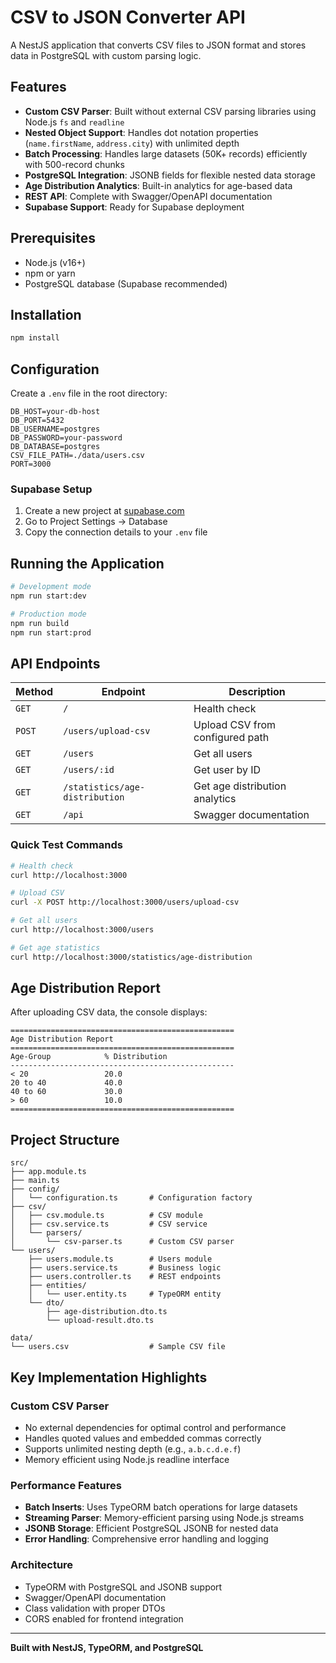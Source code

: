 # CSV to JSON Converter API

A NestJS application that converts CSV files to JSON format and stores data in PostgreSQL with custom parsing logic.

## Features

- **Custom CSV Parser**: Built without external CSV parsing libraries using Node.js `fs` and `readline`
- **Nested Object Support**: Handles dot notation properties (`name.firstName`, `address.city`) with unlimited depth
- **Batch Processing**: Handles large datasets (50K+ records) efficiently with 500-record chunks
- **PostgreSQL Integration**: JSONB fields for flexible nested data storage
- **Age Distribution Analytics**: Built-in analytics for age-based data
- **REST API**: Complete with Swagger/OpenAPI documentation
- **Supabase Support**: Ready for Supabase deployment

## Prerequisites

- Node.js (v16+)
- npm or yarn
- PostgreSQL database (Supabase recommended)

## Installation

```bash
npm install
```

## Configuration

Create a `.env` file in the root directory:

```env
DB_HOST=your-db-host
DB_PORT=5432
DB_USERNAME=postgres
DB_PASSWORD=your-password
DB_DATABASE=postgres
CSV_FILE_PATH=./data/users.csv
PORT=3000
```

### Supabase Setup

1. Create a new project at [supabase.com](https://supabase.com)
2. Go to Project Settings → Database
3. Copy the connection details to your `.env` file

## Running the Application

```bash
# Development mode
npm run start:dev

# Production mode
npm run build
npm run start:prod
```

## API Endpoints

| Method | Endpoint | Description |
|--------|----------|-------------|
| `GET` | `/` | Health check |
| `POST` | `/users/upload-csv` | Upload CSV from configured path |
| `GET` | `/users` | Get all users |
| `GET` | `/users/:id` | Get user by ID |
| `GET` | `/statistics/age-distribution` | Get age distribution analytics |
| `GET` | `/api` | Swagger documentation |

### Quick Test Commands

```bash
# Health check
curl http://localhost:3000

# Upload CSV
curl -X POST http://localhost:3000/users/upload-csv

# Get all users
curl http://localhost:3000/users

# Get age statistics
curl http://localhost:3000/statistics/age-distribution
```

## Age Distribution Report

After uploading CSV data, the console displays:

```
==================================================
Age Distribution Report
==================================================
Age-Group            % Distribution
--------------------------------------------------
< 20                 20.0
20 to 40             40.0
40 to 60             30.0
> 60                 10.0
==================================================
```

## Project Structure

```
src/
├── app.module.ts              
├── main.ts                    
├── config/
│   └── configuration.ts       # Configuration factory
├── csv/
│   ├── csv.module.ts          # CSV module
│   ├── csv.service.ts         # CSV service
│   └── parsers/
│       └── csv-parser.ts      # Custom CSV parser
└── users/
    ├── users.module.ts        # Users module
    ├── users.service.ts       # Business logic
    ├── users.controller.ts    # REST endpoints
    ├── entities/
    │   └── user.entity.ts     # TypeORM entity
    └── dto/
        ├── age-distribution.dto.ts
        └── upload-result.dto.ts

data/
└── users.csv                  # Sample CSV file
```

## Key Implementation Highlights

### Custom CSV Parser
- No external dependencies for optimal control and performance
- Handles quoted values and embedded commas correctly
- Supports unlimited nesting depth (e.g., `a.b.c.d.e.f`)
- Memory efficient using Node.js readline interface

### Performance Features
- **Batch Inserts**: Uses TypeORM batch operations for large datasets
- **Streaming Parser**: Memory-efficient parsing using Node.js streams
- **JSONB Storage**: Efficient PostgreSQL JSONB for nested data
- **Error Handling**: Comprehensive error handling and logging

### Architecture
- TypeORM with PostgreSQL and JSONB support
- Swagger/OpenAPI documentation
- Class validation with proper DTOs
- CORS enabled for frontend integration

---

**Built with NestJS, TypeORM, and PostgreSQL**